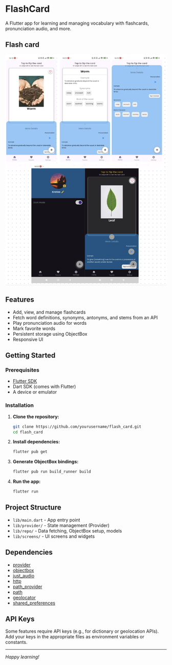 # FlashCard

A Flutter app for learning and managing vocabulary with flashcards, pronunciation audio, and more.

## Flash card
![Home page](./screenshots/image.png)

## Features

- Add, view, and manage flashcards
- Fetch word definitions, synonyms, antonyms, and stems from an API
- Play pronunciation audio for words
- Mark favorite words
- Persistent storage using ObjectBox
- Responsive UI

## Getting Started

### Prerequisites

- [Flutter SDK](https://flutter.dev/docs/get-started/install)
- Dart SDK (comes with Flutter)
- A device or emulator

### Installation

1. **Clone the repository:**
   ```bash
   git clone https://github.com/yourusername/flash_card.git
   cd flash_card
   ```

2. **Install dependencies:**
   ```bash
   flutter pub get
   ```

3. **Generate ObjectBox bindings:**
   ```bash
   flutter pub run build_runner build
   ```

4. **Run the app:**
   ```bash
   flutter run
   ```

## Project Structure

- `lib/main.dart` - App entry point
- `lib/provider/` - State management (Provider)
- `lib/repo/` - Data fetching, ObjectBox setup, models
- `lib/screens/` - UI screens and widgets

## Dependencies

- [provider](https://pub.dev/packages/provider)
- [objectbox](https://pub.dev/packages/objectbox)
- [just_audio](https://pub.dev/packages/just_audio)
- [http](https://pub.dev/packages/http)
- [path_provider](https://pub.dev/packages/path_provider)
- [path](https://pub.dev/packages/path)
- [geolocator](https://pub.dev/packages/geolocator)
- [shared_preferences](https://pub.dev/packages/shared_preferences)


## API Keys

Some features require API keys (e.g., for dictionary or geolocation APIs).  
Add your keys in the appropriate files as environment variables or constants.

---

*Happy learning!*
